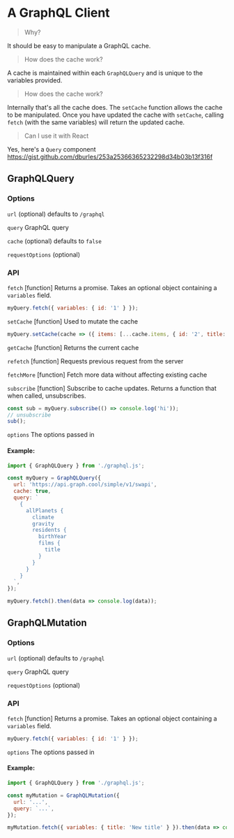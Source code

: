 # A GraphQL Client

> Why? 

It should be easy to manipulate a GraphQL cache.

> How does the cache work?

A cache is maintained within each `GraphQLQuery` and is unique to the variables provided. 

> How does the cache work?

Internally that's all the cache does. The `setCache` function allows the cache to be manipulated. Once you have updated the cache with `setCache`, calling `fetch` (with the same variables) will return the updated cache.

> Can I use it with React

Yes, here's a `Query` component https://gist.github.com/dburles/253a25366365232298d34b03b13f316f

## GraphQLQuery

### Options

`url` (optional) defaults to `/graphql`

`query` GraphQL query

`cache` (optional) defaults to `false`

`requestOptions` (optional)

### API

`fetch` [function] Returns a promise. Takes an optional object containing a `variables` field.

```js
myQuery.fetch({ variables: { id: '1' } });
```

`setCache` [function] Used to mutate the cache

```js
myQuery.setCache(cache => ({ items: [...cache.items, { id: '2', title: 'new' }] }));
```

`getCache` [function] Returns the current cache

`refetch` [function] Requests previous request from the server

`fetchMore` [function] Fetch more data without affecting existing cache

`subscribe` [function] Subscribe to cache updates. Returns a function that when called, unsubscribes.

```js
const sub = myQuery.subscribe(() => console.log('hi'));
// unsubscribe
sub();
```

`options` The options passed in

#### Example:

```js
import { GraphQLQuery } from './graphql.js';

const myQuery = GraphQLQuery({
  url: 'https://api.graph.cool/simple/v1/swapi',
  cache: true,
  query: `
    {
      allPlanets {
        climate
        gravity
        residents {
          birthYear
          films {
            title
          }
        }
      }
    }
  `,
});

myQuery.fetch().then(data => console.log(data));
```

## GraphQLMutation

### Options

`url` (optional) defaults to `/graphql`

`query` GraphQL query

`requestOptions` (optional)

### API

`fetch` [function] Returns a promise. Takes an optional object containing a `variables` field.

```js
myQuery.fetch({ variables: { id: '1' } });
```

`options` The options passed in

#### Example:

```js
import { GraphQLQuery } from './graphql.js';

const myMutation = GraphQLMutation({
  url: '...',
  query: `...`,
});

myMutation.fetch({ variables: { title: 'New title' } }).then(data => console.log(data));
```
